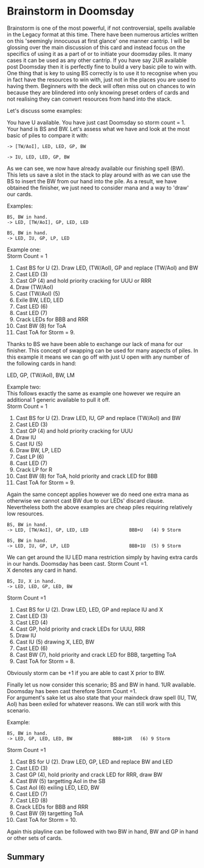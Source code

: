 # Brainstorm in Doomsday   

Brainstorm is one of the most powerful, if not controversial, spells available
in the Legacy format at this time. There have been numerous articles
written on this 'seemingly innocuous at first glance' one manner 
cantrip. I will be glossing over the main discussion of this card and
instead focus on the specifics of using it as a part of or to initiate
your doomsday piles. It many cases it can be used as any other cantrip.
If you have say 2UR available post Doomsday then it is perfectly fine to 
build a very basic pile to win with.   
One thing that is key to using BS correctly is to use it to recognise 
when you in fact have the resources to win with, just not in the places
you are used to having them. Beginners with the deck will often miss out
on chances to win because they are blindered into only knowing preset
orders of cards and not realising they can convert resources from hand
into the stack.   

Let's discuss some examples:   

You have U available. You have just cast Doomsday so storm
count = 1. Your hand is BS and BW. Let's assess what we have and look at the 
most basic of piles to compare it with:  

```
-> [TW/AoI], LED, LED, GP, BW

-> IU, LED, LED, GP, BW
```

As we can see, we now have already available our finishing spell (BW).    
This lets us save a slot in the stack to play around with as we can 
use the BS to insert the BW from our hand into the pile. As a result, 
we have obtained the finisher, we just need to consider mana and a way to
'draw' our cards.

Examples:   
```
BS, BW in hand.
-> LED, [TW/AoI], GP, LED, LED 

BS, BW in hand.
-> LED, IU, GP, LP, LED 
```

Example one:   
Storm Count = 1   
1. Cast BS for U (2). Draw LED, (TW/AoI), GP and replace (TW/AoI) and BW   
2. Cast LED (3)   
3. Cast GP (4) and hold priority cracking for UUU or RRR   
4. Draw (TW/AoI)   
5. Cast (TW/AoI) (5)   
6. Exile BW, LED, LED   
7. Cast LED (6)   
8. Cast LED (7)   
9. Crack LEDs for BBB and RRR   
10. Cast BW (8) for ToA  
11. Cast ToA for Storm = 9.   

Thanks to BS we have been able to exchange our lack of mana for our finisher. This
concept of swapping can be used for many aspects of piles. In this example it means
we can go off with just U open with any number of the following cards in hand:    

LED, GP, (TW/AoI), BW, LM    

Example two:    
This follows exactly the same as example one however we require an additional 1 generic
available to pull it off.   
Storm Count = 1
1. Cast BS for U (2). Draw LED, IU, GP and replace (TW/AoI) and BW   
2. Cast LED (3)   
3. Cast GP (4) and hold priority cracking for UUU   
4. Draw IU   
5. Cast IU (5)   
6. Draw BW, LP, LED   
7. Cast LP (6)   
8. Cast LED (7)   
9. Crack LP for R   
10. Cast BW (8) for ToA, hold priority and crack LED for BBB     
11. Cast ToA for Storm = 9.   

Again the same concept applies however we do need one extra mana as otherwise we cannot
cast BW due to our LEDs' discard clause.  
Nevertheless both the above examples are cheap piles requiring relatively low resources.  

```
BS, BW in hand.
-> LED, [TW/AoI], GP, LED, LED               BBB+U   (4) 9 Storm

BS, BW in hand.
-> LED, IU, GP, LP, LED                      BBB+1U  (5) 9 Storm
```

We can get around the IU LED mana restriction simply by having extra cards in our hands. 
Doomsday has been cast. Storm Count =1.   
X denotes any card in hand.  

```
BS, IU, X in hand.
-> LED, LED, GP, LED, BW 
```

Storm Count =1   
1. Cast BS for U (2). Draw LED, LED, GP and replace IU and X   
2. Cast LED (3)  
3. Cast LED (4)   
4. Cast GP, hold priority and crack LEDs for UUU, RRR   
5. Draw IU   
6. Cast IU (5) drawing X, LED, BW   
7. Cast LED (6)   
8. Cast BW (7), hold priority and crack LED for BBB, targetting ToA   
9. Cast ToA for Storm = 8. 

Obviously storm can be +1 if you are able to cast X prior to BW. 

Finally let us now consider this scenario;  BS and BW in hand. 1UR available.    
Doomsday has been cast therefore Storm Count =1.   
For argument's sake let us also state that your maindeck draw spell (IU, TW, AoI) 
has been exiled for whatever reasons. We can still work with this scenario.    

Example:   
```
BS, BW in hand.
-> LED, GP, LED, LED, BW               BBB+1UR   (6) 9 Storm
```

Storm Count =1   
1. Cast BS for U (2). Draw LED, GP, LED and replace BW and LED   
2. Cast LED (3)   
3. Cast GP (4), hold priority and crack LED for RRR, draw BW   
4. Cast BW (5) targetting AoI in the SB   
5. Cast AoI (6) exiling LED, LED, BW   
6. Cast LED (7)   
7. Cast LED (8)   
8. Crack LEDs for BBB and RRR   
9. Cast BW (9) targetting ToA   
10. Cast ToA for Storm = 10.  

Again this playline can be followed with two BW in hand, BW and GP in hand or 
other sets of cards.   

## Summary

